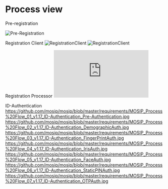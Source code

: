 # Process view
Pre-registration

![Pre-Registration](https://github.com/mosip/mosip/blob/master/requirements/MOSIP_Process%20Flow%201.15_Pre-registration.jpg)

Registration Client
![RegistrationClient](https://github.com/mosip/mosip/blob/master/requirements/MOSIP_Process%20Flow%201.14_Registration%20Preparation.jpg)
![RegistrationClient](https://github.com/mosip/mosip/blob/master/requirements/MOSIP_Process%20Flow%201.14_Registration_New_Correction_Update_Lost.jpg)

Registration Processor
![Registration Processor](https://github.com/mosip/mosip/blob/master/requirements/Registration%20Processor_Process%20Flow_New%20Registration.pdf)

ID-Authentication
https://github.com/mosip/mosip/blob/master/requirements/MOSIP_Process%20Flow_01_v1.17_ID-Authentication_Pre-Authentication.jpg
https://github.com/mosip/mosip/blob/master/requirements/MOSIP_Process%20Flow_02_v1.17_ID-Authentication_DemographicAuth.jpg
https://github.com/mosip/mosip/blob/master/requirements/MOSIP_Process%20Flow_03_v1.17_ID-Authentication_FingerPrintAuth.jpg
https://github.com/mosip/mosip/blob/master/requirements/MOSIP_Process%20Flow_04_v1.17_ID-Authentication_IrisAuth.jpg
https://github.com/mosip/mosip/blob/master/requirements/MOSIP_Process%20Flow_05_v1.17_ID-Authentication_FaceAuth.jpg
https://github.com/mosip/mosip/blob/master/requirements/MOSIP_Process%20Flow_06_v1.17_ID-Authentication_StaticPINAuth.jpg
https://github.com/mosip/mosip/blob/master/requirements/MOSIP_Process%20Flow_07_v1.17_ID-Authentication_OTPAuth.jpg